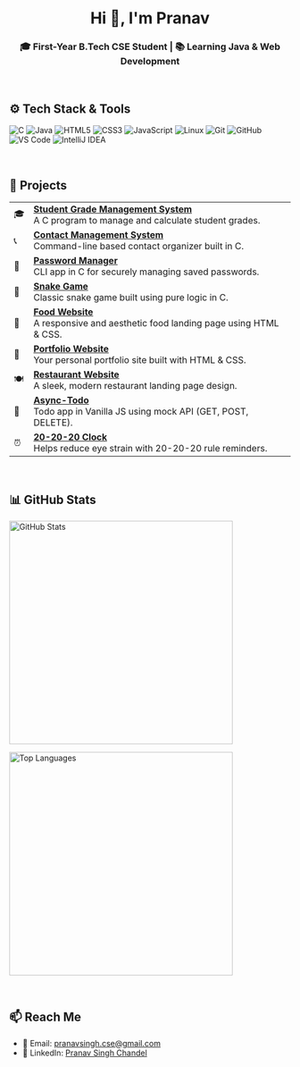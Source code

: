 <h1 align="center">Hi 👋, I'm Pranav</h1>
<h3 align="center">🎓 First-Year B.Tech CSE Student | 📚 Learning Java & Web Development</h3>

<br/>


## ⚙ Tech Stack & Tools

<p align="left">
  <img src="https://img.shields.io/badge/C-00599C?style=for-the-badge&logo=c&logoColor=white" alt="C" />
  <img src="https://img.shields.io/badge/Java-007396?style=for-the-badge&logo=java&logoColor=white" alt="Java" />
  <img src="https://img.shields.io/badge/HTML5-E34F26?style=for-the-badge&logo=html5&logoColor=white" alt="HTML5" />
  <img src="https://img.shields.io/badge/CSS3-1572B6?style=for-the-badge&logo=css3&logoColor=white" alt="CSS3" />
  <img src="https://img.shields.io/badge/JavaScript-F7DF1E?style=for-the-badge&logo=javascript&logoColor=black" alt="JavaScript" />
  <img src="https://img.shields.io/badge/Linux-000000?style=for-the-badge&logo=linux&logoColor=white" alt="Linux" />
  <img src="https://img.shields.io/badge/Git-F05032?style=for-the-badge&logo=git&logoColor=white" alt="Git" />
  <img src="https://img.shields.io/badge/GitHub-181717?style=for-the-badge&logo=github&logoColor=white" alt="GitHub" />
  <img src="https://img.shields.io/badge/VS%20Code-007ACC?style=for-the-badge&logo=visual-studio-code&logoColor=white" alt="VS Code" />
  <img src="https://img.shields.io/badge/IntelliJ%20IDEA-000000?style=for-the-badge&logo=intellij-idea&logoColor=white" alt="IntelliJ IDEA" />
</p>


<br/>

## 🚀 Projects

<table>
  <tr>
    <td>🎓</td>
    <td><strong><a href="https://github.com/Redxcyber/Learning-C/blob/main/18-projects/01-grade-management-system.c">Student Grade Management System</a></strong><br/>
    A C program to manage and calculate student grades.</td>
  </tr>
  <tr>
    <td>📞</td>
    <td><strong><a href="https://github.com/Redxcyber/Learning-C/blob/main/18-projects/02-contact-management-system.c">Contact Management System</a></strong><br/>
    Command-line based contact organizer built in C.</td>
  </tr>
  <tr>
    <td>🔐</td>
    <td><strong><a href="https://github.com/Redxcyber/Learning-C/blob/main/18-projects/04-password-manager.c">Password Manager</a></strong><br/>
    CLI app in C for securely managing saved passwords.</td>
  </tr>
  <tr>
    <td>🐍</td>
    <td><strong><a href="https://github.com/Redxcyber/Learning-C/blob/main/18-projects/05-snake-game.c">Snake Game</a></strong><br/>
    Classic snake game built using pure logic in C.</td>
  </tr>
  <tr>
    <td>🍕</td>
    <td><strong><a href="https://redxcyber.github.io/Food-website">Food Website</a></strong><br/>
    A responsive and aesthetic food landing page using HTML & CSS.</td>
  </tr>
  <tr>
    <td>💼</td>
    <td><strong><a href="https://redxcyber.github.io/Portfolio">Portfolio Website</a></strong><br/>
    Your personal portfolio site built with HTML & CSS.</td>
  </tr>
  <tr>
    <td>🍽️</td>
    <td><strong><a href="https://redxcyber.github.io/Restaurant-website">Restaurant Website</a></strong><br/>
    A sleek, modern restaurant landing page design.</td>
  </tr>
  <tr>
    <td>📝</td>
    <td><strong><a href="https://async-todo.netlify.app">Async-Todo</a></strong><br/>
    Todo app in Vanilla JS using mock API (GET, POST, DELETE).</td>
  </tr>
  <tr>
    <td>⏰</td>
    <td><strong><a href="https://20-20-20-clock.netlify.app">20-20-20 Clock</a></strong><br/>
    Helps reduce eye strain with 20-20-20 rule reminders.</td>
  </tr>
</table>


<br/>


## 📊 GitHub Stats

<p align="left">
  <img src="https://github-readme-stats.vercel.app/api?username=asyncPranav&show_icons=true&theme=tokyonight&border_radius=10" alt="GitHub Stats" width="400"/>
</p>
<p align="left">
  <img src="https://github-readme-stats.vercel.app/api/top-langs/?username=asyncPranav&layout=compact&theme=tokyonight&border_radius=10" alt="Top Languages" width="400"/>
</p>


<br/>

## 📫 Reach Me

- 📩 Email: [pranavsingh.cse@gmail.com](mailto:pranavsingh.cse@gmail.com)
- 💼 LinkedIn: [Pranav Singh Chandel](https://linkedin.com/in/pranavsinghchandel)

